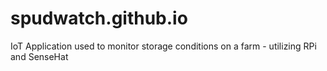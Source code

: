 # spudwatch.github.io
IoT Application used to monitor storage conditions on a farm - utilizing RPi and SenseHat

